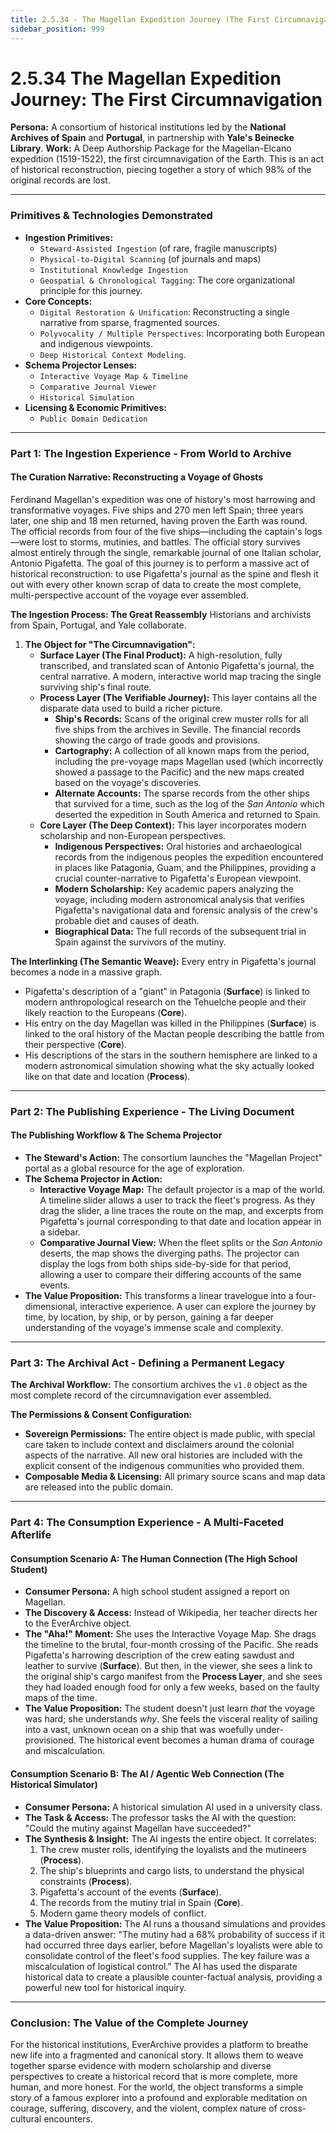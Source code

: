 ```yaml
---
title: 2.5.34 - The Magellan Expedition Journey (The First Circumnavigation)
sidebar_position: 999
---
```


# 2.5.34 The Magellan Expedition Journey: The First Circumnavigation

**Persona:** A consortium of historical institutions led by the **National Archives of Spain** and **Portugal**, in partnership with **Yale's Beinecke Library**.
**Work:** A Deep Authorship Package for the Magellan-Elcano expedition (1519-1522), the first circumnavigation of the Earth. This is an act of historical reconstruction, piecing together a story of which 98% of the original records are lost.

---

### **Primitives & Technologies Demonstrated**

*   **Ingestion Primitives:**
    *   `Steward-Assisted Ingestion` (of rare, fragile manuscripts)
    *   `Physical-to-Digital Scanning` (of journals and maps)
    *   `Institutional Knowledge Ingestion`
    *   `Geospatial & Chronological Tagging`: The core organizational principle for this journey.
*   **Core Concepts:**
    *   `Digital Restoration & Unification`: Reconstructing a single narrative from sparse, fragmented sources.
    *   `Polyvocality / Multiple Perspectives`: Incorporating both European and indigenous viewpoints.
    *   `Deep Historical Context Modeling`.
*   **Schema Projector Lenses:**
    *   `Interactive Voyage Map & Timeline`
    *   `Comparative Journal Viewer`
    *   `Historical Simulation`
*   **Licensing & Economic Primitives:**
    *   `Public Domain Dedication`

---

### **Part 1: The Ingestion Experience - From World to Archive**

#### **The Curation Narrative: Reconstructing a Voyage of Ghosts**
Ferdinand Magellan's expedition was one of history's most harrowing and transformative voyages. Five ships and 270 men left Spain; three years later, one ship and 18 men returned, having proven the Earth was round. The official records from four of the five ships—including the captain's logs—were lost to storms, mutinies, and battles. The official story survives almost entirely through the single, remarkable journal of one Italian scholar, Antonio Pigafetta. The goal of this journey is to perform a massive act of historical reconstruction: to use Pigafetta's journal as the spine and flesh it out with every other known scrap of data to create the most complete, multi-perspective account of the voyage ever assembled.

**The Ingestion Process: The Great Reassembly**
Historians and archivists from Spain, Portugal, and Yale collaborate.

1.  **The Object for "The Circumnavigation":**
    *   **Surface Layer (The Final Product):** A high-resolution, fully transcribed, and translated scan of Antonio Pigafetta's journal, the central narrative. A modern, interactive world map tracing the single surviving ship's final route.
    *   **Process Layer (The Verifiable Journey):** This layer contains all the disparate data used to build a richer picture.
        *   **Ship's Records:** Scans of the original crew muster rolls for all five ships from the archives in Seville. The financial records showing the cargo of trade goods and provisions.
        *   **Cartography:** A collection of all known maps from the period, including the pre-voyage maps Magellan used (which incorrectly showed a passage to the Pacific) and the new maps created based on the voyage's discoveries.
        *   **Alternate Accounts:** The sparse records from the other ships that survived for a time, such as the log of the *San Antonio* which deserted the expedition in South America and returned to Spain.
    *   **Core Layer (The Deep Context):** This layer incorporates modern scholarship and non-European perspectives.
        *   **Indigenous Perspectives:** Oral histories and archaeological records from the indigenous peoples the expedition encountered in places like Patagonia, Guam, and the Philippines, providing a crucial counter-narrative to Pigafetta's European viewpoint.
        *   **Modern Scholarship:** Key academic papers analyzing the voyage, including modern astronomical analysis that verifies Pigafetta's navigational data and forensic analysis of the crew's probable diet and causes of death.
        *   **Biographical Data:** The full records of the subsequent trial in Spain against the survivors of the mutiny.

**The Interlinking (The Semantic Weave):**
Every entry in Pigafetta's journal becomes a node in a massive graph.
*   Pigafetta's description of a "giant" in Patagonia (**Surface**) is linked to modern anthropological research on the Tehuelche people and their likely reaction to the Europeans (**Core**).
*   His entry on the day Magellan was killed in the Philippines (**Surface**) is linked to the oral history of the Mactan people describing the battle from their perspective (**Core**).
*   His descriptions of the stars in the southern hemisphere are linked to a modern astronomical simulation showing what the sky actually looked like on that date and location (**Process**).

---

### **Part 2: The Publishing Experience - The Living Document**

#### **The Publishing Workflow & The Schema Projector**
*   **The Steward's Action:** The consortium launches the "Magellan Project" portal as a global resource for the age of exploration.
*   **The Schema Projector in Action:**
    *   **Interactive Voyage Map:** The default projector is a map of the world. A timeline slider allows a user to track the fleet's progress. As they drag the slider, a line traces the route on the map, and excerpts from Pigafetta's journal corresponding to that date and location appear in a sidebar.
    *   **Comparative Journal View:** When the fleet splits or the *San Antonio* deserts, the map shows the diverging paths. The projector can display the logs from both ships side-by-side for that period, allowing a user to compare their differing accounts of the same events.
*   **The Value Proposition:** This transforms a linear travelogue into a four-dimensional, interactive experience. A user can explore the journey by time, by location, by ship, or by person, gaining a far deeper understanding of the voyage's immense scale and complexity.

---

### **Part 3: The Archival Act - Defining a Permanent Legacy**

**The Archival Workflow:**
The consortium archives the `v1.0` object as the most complete record of the circumnavigation ever assembled.

**The Permissions & Consent Configuration:**
*   **Sovereign Permissions:** The entire object is made public, with special care taken to include context and disclaimers around the colonial aspects of the narrative. All new oral histories are included with the explicit consent of the indigenous communities who provided them.
*   **Composable Media & Licensing:** All primary source scans and map data are released into the public domain.

---

### **Part 4: The Consumption Experience - A Multi-Faceted Afterlife**

#### **Consumption Scenario A: The Human Connection (The High School Student)**
*   **Consumer Persona:** A high school student assigned a report on Magellan.
*   **The Discovery & Access:** Instead of Wikipedia, her teacher directs her to the EverArchive object.
*   **The "Aha!" Moment:** She uses the Interactive Voyage Map. She drags the timeline to the brutal, four-month crossing of the Pacific. She reads Pigafetta's harrowing description of the crew eating sawdust and leather to survive (**Surface**). But then, in the viewer, she sees a link to the original ship's cargo manifest from the **Process Layer**, and she sees they had loaded enough food for only a few weeks, based on the faulty maps of the time.
*   **The Value Proposition:** The student doesn't just learn *that* the voyage was hard; she understands *why*. She feels the visceral reality of sailing into a vast, unknown ocean on a ship that was woefully under-provisioned. The historical event becomes a human drama of courage and miscalculation.

#### **Consumption Scenario B: The AI / Agentic Web Connection (The Historical Simulator)**
*   **Consumer Persona:** A historical simulation AI used in a university class.
*   **The Task & Access:** The professor tasks the AI with the question: "Could the mutiny against Magellan have succeeded?"
*   **The Synthesis & Insight:** The AI ingests the entire object. It correlates:
    1.  The crew muster rolls, identifying the loyalists and the mutineers (**Process**).
    2.  The ship's blueprints and cargo lists, to understand the physical constraints (**Process**).
    3.  Pigafetta's account of the events (**Surface**).
    4.  The records from the mutiny trial in Spain (**Core**).
    5.  Modern game theory models of conflict.
*   **The Value Proposition:** The AI runs a thousand simulations and provides a data-driven answer: "The mutiny had a 68% probability of success if it had occurred three days earlier, before Magellan's loyalists were able to consolidate control of the fleet's food supplies. The key failure was a miscalculation of logistical control." The AI has used the disparate historical data to create a plausible counter-factual analysis, providing a powerful new tool for historical inquiry.

---

### **Conclusion: The Value of the Complete Journey**
For the historical institutions, EverArchive provides a platform to breathe new life into a fragmented and canonical story. It allows them to weave together sparse evidence with modern scholarship and diverse perspectives to create a historical record that is more complete, more human, and more honest. For the world, the object transforms a simple story of a famous explorer into a profound and explorable meditation on courage, suffering, discovery, and the violent, complex nature of cross-cultural encounters.